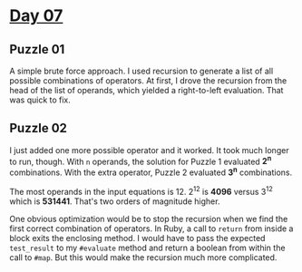 # [Day 07](https://adventofcode.com/2024/day/7)

## Puzzle 01

A simple brute force approach.  I used recursion to generate a list of all
possible combinations of operators.  At first, I drove the recursion from the
head of the list of operands, which yielded a right-to-left evaluation.  That
was quick to fix.

## Puzzle 02

I just added one more possible operator and it worked.  It took much longer to
run, though.  With `n` operands, the solution for Puzzle 1 evaluated
**2<sup>n</sup>** combinations.  With the extra operator, Puzzle 2 evaluated
**3<sup>n</sup>** combinations.

The most operands in the input equations is 12.  2<sup>12</sup> is **4096**
versus 3<sup>12</sup> which is **531441**.  That's two orders of magnitude
higher.

One obvious optimization would be to stop the recursion when we find the first
correct combination of operators.  In Ruby, a call to `return` from inside a
block exits the enclosing method.  I would have to pass the expected
`test_result` to my `#evaluate` method and return a boolean from within the
call to `#map`.  But this would make the recursion much more complicated. 
